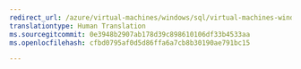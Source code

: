 ```yaml
---
redirect_url: /azure/virtual-machines/windows/sql/virtual-machines-windows-sql-connect
translationtype: Human Translation
ms.sourcegitcommit: 0e3948b2907ab178d39c898610106df33b4533aa
ms.openlocfilehash: cfbd0795af0d5d86ffa6a7cb8b30190ae791bc15

---
```



<!--HONumber=Jan17_HO2-->


